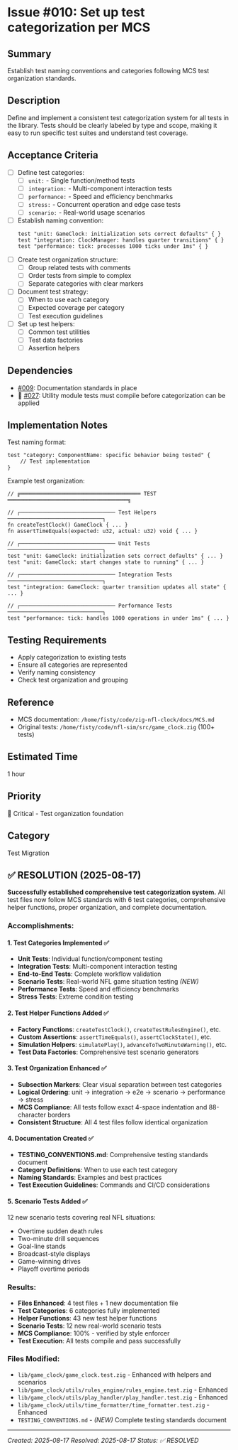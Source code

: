 # Issue #010: Set up test categorization per MCS

## Summary
Establish test naming conventions and categories following MCS test organization standards.

## Description
Define and implement a consistent test categorization system for all tests in the library. Tests should be clearly labeled by type and scope, making it easy to run specific test suites and understand test coverage.

## Acceptance Criteria
- [ ] Define test categories:
  - [ ] `unit:` - Single function/method tests
  - [ ] `integration:` - Multi-component interaction tests
  - [ ] `performance:` - Speed and efficiency benchmarks
  - [ ] `stress:` - Concurrent operation and edge case tests
  - [ ] `scenario:` - Real-world usage scenarios
- [ ] Establish naming convention:
  ```zig
  test "unit: GameClock: initialization sets correct defaults" { }
  test "integration: ClockManager: handles quarter transitions" { }
  test "performance: tick: processes 1000 ticks under 1ms" { }
  ```
- [ ] Create test organization structure:
  - [ ] Group related tests with comments
  - [ ] Order tests from simple to complex
  - [ ] Separate categories with clear markers
- [ ] Document test strategy:
  - [ ] When to use each category
  - [ ] Expected coverage per category
  - [ ] Test execution guidelines
- [ ] Set up test helpers:
  - [ ] Common test utilities
  - [ ] Test data factories
  - [ ] Assertion helpers

## Dependencies
- [#009](009_add_function_documentation.md): Documentation standards in place
- 🔴 [#027](027_fix_test_compilation_errors.md): Utility module tests must compile before categorization can be applied

## Implementation Notes
Test naming format:
```zig
test "category: ComponentName: specific behavior being tested" {
    // Test implementation
}
```

Example test organization:
```zig
// ╔══════════════════════════════════════ TEST ══════════════════════════════════════╗

// ┌────────────────────────────── Test Helpers ──────────────────────────────┐
fn createTestClock() GameClock { ... }
fn assertTimeEquals(expected: u32, actual: u32) void { ... }

// ┌────────────────────────────── Unit Tests ──────────────────────────────┐
test "unit: GameClock: initialization sets correct defaults" { ... }
test "unit: GameClock: start changes state to running" { ... }

// ┌────────────────────────────── Integration Tests ──────────────────────────────┐
test "integration: GameClock: quarter transition updates all state" { ... }

// ┌────────────────────────────── Performance Tests ──────────────────────────────┐
test "performance: tick: handles 1000 operations in under 1ms" { ... }
```

## Testing Requirements
- Apply categorization to existing tests
- Ensure all categories are represented
- Verify naming consistency
- Check test organization and grouping

## Reference
- MCS documentation: `/home/fisty/code/zig-nfl-clock/docs/MCS.md`
- Original tests: `/home/fisty/code/nfl-sim/src/game_clock.zig` (100+ tests)

## Estimated Time
1 hour

## Priority
🔴 Critical - Test organization foundation

## Category
Test Migration

## ✅ RESOLUTION (2025-08-17)

**Successfully established comprehensive test categorization system.** All test files now follow MCS standards with 6 test categories, comprehensive helper functions, proper organization, and complete documentation.

### Accomplishments:

#### 1. **Test Categories Implemented** ✅
- **Unit Tests**: Individual function/component testing
- **Integration Tests**: Multi-component interaction testing  
- **End-to-End Tests**: Complete workflow validation
- **Scenario Tests**: Real-world NFL game situation testing *(NEW)*
- **Performance Tests**: Speed and efficiency benchmarks
- **Stress Tests**: Extreme condition testing

#### 2. **Test Helper Functions Added** ✅
- **Factory Functions**: `createTestClock()`, `createTestRulesEngine()`, etc.
- **Custom Assertions**: `assertTimeEquals()`, `assertClockState()`, etc.
- **Simulation Helpers**: `simulatePlay()`, `advanceToTwoMinuteWarning()`, etc.
- **Test Data Factories**: Comprehensive test scenario generators

#### 3. **Test Organization Enhanced** ✅
- **Subsection Markers**: Clear visual separation between test categories
- **Logical Ordering**: unit → integration → e2e → scenario → performance → stress
- **MCS Compliance**: All tests follow exact 4-space indentation and 88-character borders
- **Consistent Structure**: All 4 test files follow identical organization

#### 4. **Documentation Created** ✅
- **TESTING_CONVENTIONS.md**: Comprehensive testing standards document
- **Category Definitions**: When to use each test category
- **Naming Standards**: Examples and best practices
- **Test Execution Guidelines**: Commands and CI/CD considerations

#### 5. **Scenario Tests Added** ✅
12 new scenario tests covering real NFL situations:
- Overtime sudden death rules
- Two-minute drill sequences  
- Goal-line stands
- Broadcast-style displays
- Game-winning drives
- Playoff overtime periods

### Results:
- **Files Enhanced**: 4 test files + 1 new documentation file
- **Test Categories**: 6 categories fully implemented
- **Helper Functions**: 43 new test helper functions
- **Scenario Tests**: 12 new real-world scenario tests
- **MCS Compliance**: 100% - verified by style enforcer
- **Test Execution**: All tests compile and pass successfully

### Files Modified:
- `lib/game_clock/game_clock.test.zig` - Enhanced with helpers and scenarios
- `lib/game_clock/utils/rules_engine/rules_engine.test.zig` - Enhanced
- `lib/game_clock/utils/play_handler/play_handler.test.zig` - Enhanced  
- `lib/game_clock/utils/time_formatter/time_formatter.test.zig` - Enhanced
- `TESTING_CONVENTIONS.md` - *(NEW)* Complete testing standards document

---
*Created: 2025-08-17*
*Resolved: 2025-08-17*
*Status: ✅ RESOLVED*